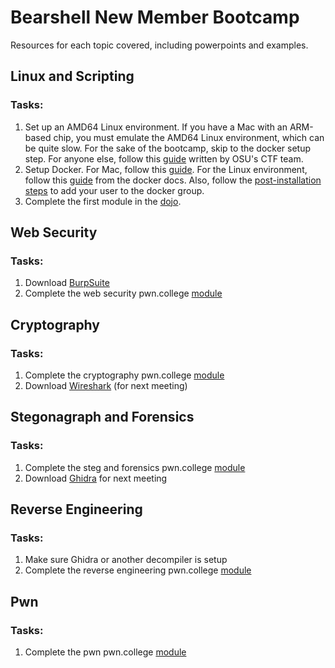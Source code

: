 # Bearshell New Member Bootcamp
Resources for each topic covered, including powerpoints and examples.

## Linux and Scripting
### Tasks:
1. Set up an AMD64 Linux environment. If you have a Mac with an ARM-based chip, you must emulate the AMD64 Linux environment, which can be quite slow. For the sake of the bootcamp, skip to the docker setup step. For anyone else, follow this [guide](https://wiki.osucyber.club/en/Bootcamp-CTF/Getting-Started/Environment) written by OSU's CTF team.
2. Setup Docker. For Mac, follow this [guide](https://docs.docker.com/desktop/install/mac-install/). For the Linux environment, follow this [guide](https://docs.docker.com/engine/install/) from the docker docs. Also, follow the [post-installation steps](https://docs.docker.com/engine/install/linux-postinstall/) to add your user to the docker group.
3. Complete the first module in the [dojo](https://pwn.college/dojo/bearshell~83271640/join).

## Web Security
### Tasks:
1. Download [BurpSuite](https://portswigger.net/burp/communitydownload)
2. Complete the web security pwn.college [module](https://pwn.college/bearshell~83271640/web-security)

## Cryptography
### Tasks:
1. Complete the cryptography pwn.college [module](https://pwn.college/bearshell~83271640/crypto)
2. Download [Wireshark](https://www.wireshark.org/download.html) (for next meeting)

## Stegonagraph and Forensics
### Tasks:
1. Complete the steg and forensics pwn.college [module](https://pwn.college/bearshell~83271640/steg-forensics)
2. Download [Ghidra](https://github.com/NationalSecurityAgency/ghidra/releases) for next meeting

## Reverse Engineering
### Tasks:
1. Make sure Ghidra or another decompiler is setup
2. Complete the reverse engineering pwn.college [module](https://pwn.college/bearshell~83271640/reverse)

## Pwn
### Tasks:
1. Complete the pwn pwn.college [module](https://pwn.college/bearshell~83271640/pwn)
